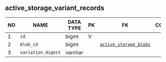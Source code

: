 
active_storage_variant_records
----------------------------


NO | NAME | DATA TYPE | PK | FK | COMMENTS
---|------|-----------|----|----|-------------------
1|`id` | bigint | V |  | 
2|`blob_id` | bigint |  | [`active_storage_blobs`](active_storage_blobs.md) | 
3|`variation_digest` | varchar |  |  | 
